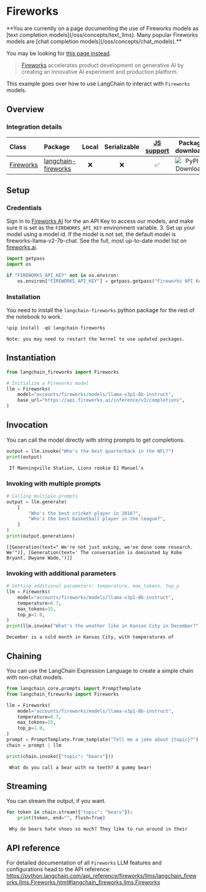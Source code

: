 # Fireworks

<Warning>
**You are currently on a page documenting the use of Fireworks models as [text completion models](/oss/concepts/text_llms). Many popular Fireworks models are [chat completion models](/oss/concepts/chat_models).**


You may be looking for [this page instead](/oss/integrations/chat/fireworks/).
</Warning>

>[Fireworks](https://app.fireworks.ai/) accelerates product development on generative AI by creating an innovative AI experiment and production platform. 

This example goes over how to use LangChain to interact with `Fireworks` models.

## Overview
### Integration details

| Class | Package | Local | Serializable | [JS support](https://js.langchain.com/v0.1/docs/integrations/llms/fireworks/) | Package downloads | Package latest |
| :--- | :--- | :---: | :---: |  :---: | :---: | :---: |
| [Fireworks](https://python.langchain.com/api_reference/fireworks/llms/langchain_fireworks.llms.Fireworks.html#langchain_fireworks.llms.Fireworks) | [langchain-fireworks](https://python.langchain.com/api_reference/fireworks/index.html) | ❌ | ❌ | ✅ | ![PyPI - Downloads](https://img.shields.io/pypi/dm/langchain_fireworks?style=flat-square&label=%20) | ![PyPI - Version](https://img.shields.io/pypi/v/langchain_fireworks?style=flat-square&label=%20) |

## Setup

### Credentials 

Sign in to [Fireworks AI](http://fireworks.ai) for the an API Key to access our models, and make sure it is set as the `FIREWORKS_API_KEY` environment variable.
3. Set up your model using a model id. If the model is not set, the default model is fireworks-llama-v2-7b-chat. See the full, most up-to-date model list on [fireworks.ai](https://fireworks.ai).


```python
import getpass
import os

if "FIREWORKS_API_KEY" not in os.environ:
    os.environ["FIREWORKS_API_KEY"] = getpass.getpass("Fireworks API Key:")
```

### Installation

You need to install the `langchain-fireworks` python package for the rest of the notebook to work.


```python
%pip install -qU langchain-fireworks
```
```output
Note: you may need to restart the kernel to use updated packages.
```
## Instantiation


```python
from langchain_fireworks import Fireworks

# Initialize a Fireworks model
llm = Fireworks(
    model="accounts/fireworks/models/llama-v3p1-8b-instruct",
    base_url="https://api.fireworks.ai/inference/v1/completions",
)
```

## Invocation

You can call the model directly with string prompts to get completions.


```python
output = llm.invoke("Who's the best quarterback in the NFL?")
print(output)
```
```output
 If Manningville Station, Lions rookie EJ Manuel's
```
### Invoking with multiple prompts


```python
# Calling multiple prompts
output = llm.generate(
    [
        "Who's the best cricket player in 2016?",
        "Who's the best basketball player in the league?",
    ]
)
print(output.generations)
```
```output
[[Generation(text=" We're not just asking, we've done some research. We'")], [Generation(text=' The conversation is dominated by Kobe Bryant, Dwyane Wade,')]]
```
### Invoking with additional parameters


```python
# Setting additional parameters: temperature, max_tokens, top_p
llm = Fireworks(
    model="accounts/fireworks/models/llama-v3p1-8b-instruct",
    temperature=0.7,
    max_tokens=15,
    top_p=1.0,
)
print(llm.invoke("What's the weather like in Kansas City in December?"))
```
```output
December is a cold month in Kansas City, with temperatures of
```
## Chaining

You can use the LangChain Expression Language to create a simple chain with non-chat models.


```python
from langchain_core.prompts import PromptTemplate
from langchain_fireworks import Fireworks

llm = Fireworks(
    model="accounts/fireworks/models/llama-v3p1-8b-instruct",
    temperature=0.7,
    max_tokens=15,
    top_p=1.0,
)
prompt = PromptTemplate.from_template("Tell me a joke about {topic}?")
chain = prompt | llm

print(chain.invoke({"topic": "bears"}))
```
```output
 What do you call a bear with no teeth? A gummy bear!
```
## Streaming

You can stream the output, if you want.


```python
for token in chain.stream({"topic": "bears"}):
    print(token, end="", flush=True)
```
```output
 Why do bears hate shoes so much? They like to run around in their
```
## API reference

For detailed documentation of all `Fireworks` LLM features and configurations head to the API reference: https://python.langchain.com/api_reference/fireworks/llms/langchain_fireworks.llms.Fireworks.html#langchain_fireworks.llms.Fireworks
